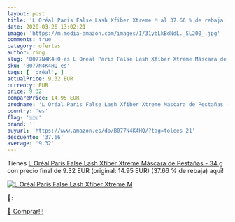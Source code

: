 ```yaml
---
layout: post
title: 'L Oréal Paris False Lash Xfiber Xtreme M al 37.66 % de rebaja'
date: 2020-03-26 13:02:21
image: 'https://m.media-amazon.com/images/I/31ybLkBdNdL._SL200_.jpg'
comments: true
category: ofertas
author: ring
slug: 'B077N4K4HQ-es L Oréal Paris False Lash Xfiber Xtreme Máscara de Pestañas...'
sku: 'B077N4K4HQ-es'
tags: [ 'oréal', ]
actualPrice: 9.32 EUR
currency: EUR
price: 9.32
comparePrice: 14.95 EUR
prodname: 'L Oréal Paris False Lash Xfiber Xtreme Máscara de Pestañas - 34 g'
country: 'es'
flag: '🇪🇸'
brand: ''
buyurl: 'https://www.amazon.es/dp/B077N4K4HQ/?tag=tolees-21'
descuento: '37.66'
average: '9.32'
---
```


Tienes [L Oréal Paris False Lash Xfiber Xtreme Máscara de Pestañas - 34 g](https://www.amazon.es/dp/B077N4K4HQ/?tag=tolees-21) con precio final de  9.32 EUR (original: 14.95 EUR) (37.66 %  de rebaja) aqui!

[![L Oréal Paris False Lash Xfiber Xtreme M](https://m.media-amazon.com/images/I/31ybLkBdNdL._SL200_.jpg)](https://www.amazon.es/dp/B077N4K4HQ/?tag=tolees-21)

🔎:


[🛒 Comprar!!!](https://www.amazon.es/dp/B077N4K4HQ/?tag=tolees-21)
